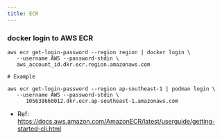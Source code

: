 ```yaml
---
title: ECR
---
```


### docker login to AWS ECR

```shell
aws ecr get-login-password --region region | docker login \
   --username AWS --password-stdin \
   aws_account_id.dkr.ecr.region.amazonaws.com
   
# Example

aws ecr get-login-password --region ap-southeast-1 | podman login \
   --username AWS --password-stdin \
      105638660012.dkr.ecr.ap-southeast-1.amazonaws.com
```

- Ref: https://docs.aws.amazon.com/AmazonECR/latest/userguide/getting-started-cli.html

